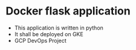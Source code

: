 # Docker flask application

- This application is written in python
- It shall be deployed on GKE
- GCP DevOps Project
